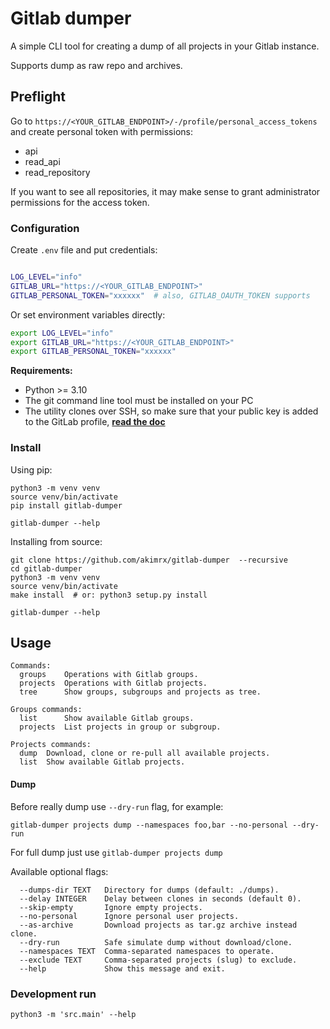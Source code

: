 # Gitlab dumper

A simple CLI tool for creating a dump of all projects in your Gitlab instance.
  
Supports dump as raw repo and archives.

## Preflight

Go to `https://<YOUR_GITLAB_ENDPOINT>/-/profile/personal_access_tokens` and create personal token with permissions:
- api
- read_api
- read_repository

If you want to see all repositories, it may make sense to grant administrator permissions for the access token.

### Configuration

Create `.env` file and put credentials:
```bash

LOG_LEVEL="info"
GITLAB_URL="https://<YOUR_GITLAB_ENDPOINT>"
GITLAB_PERSONAL_TOKEN="xxxxxx"  # also, GITLAB_OAUTH_TOKEN supports
```

Or set environment variables directly:
```bash
export LOG_LEVEL="info"
export GITLAB_URL="https://<YOUR_GITLAB_ENDPOINT>"
export GITLAB_PERSONAL_TOKEN="xxxxxx"
```

**Requirements:**
- Python >= 3.10
- The git command line tool must be installed on your PC
- The utility clones over SSH, so make sure that your public key is added to the GitLab profile, **[read the doc](https://docs.gitlab.com/ee/user/ssh.html)**


### Install

Using pip:
```shell
python3 -m venv venv
source venv/bin/activate
pip install gitlab-dumper

gitlab-dumper --help
```


Installing from source:
```shell
git clone https://github.com/akimrx/gitlab-dumper  --recursive
cd gitlab-dumper
python3 -m venv venv
source venv/bin/activate
make install  # or: python3 setup.py install

gitlab-dumper --help
```


## Usage

```
Commands:
  groups    Operations with Gitlab groups.
  projects  Operations with Gitlab projects.
  tree      Show groups, subgroups and projects as tree.

Groups commands:
  list      Show available Gitlab groups.
  projects  List projects in group or subgroup.

Projects commands:
  dump  Download, clone or re-pull all available projects.
  list  Show available Gitlab projects.
```

#### Dump

Before really dump use `--dry-run` flag, for example:
```shell
gitlab-dumper projects dump --namespaces foo,bar --no-personal --dry-run
```
  
For full dump just use `gitlab-dumper projects dump`


Available optional flags: 
```
  --dumps-dir TEXT   Directory for dumps (default: ./dumps).
  --delay INTEGER    Delay between clones in seconds (default 0).
  --skip-empty       Ignore empty projects.
  --no-personal      Ignore personal user projects.
  --as-archive       Download projects as tar.gz archive instead clone.
  --dry-run          Safe simulate dump without download/clone.
  --namespaces TEXT  Comma-separated namespaces to operate.
  --exclude TEXT     Comma-separated projects (slug) to exclude.
  --help             Show this message and exit.
```

### Development run

```shell
python3 -m 'src.main' --help
```
